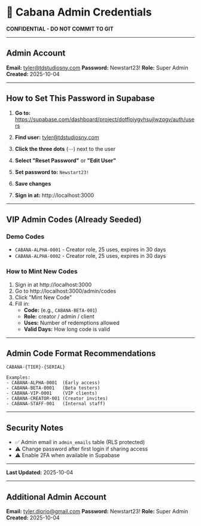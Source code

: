 # 🔐 Cabana Admin Credentials

**CONFIDENTIAL - DO NOT COMMIT TO GIT**

---

## Admin Account

**Email:** tyler@tdstudiosny.com
**Password:** Newstart23!
**Role:** Super Admin
**Created:** 2025-10-04

---

## How to Set This Password in Supabase

1. **Go to:** https://supabase.com/dashboard/project/dotfloiygvhsujlwzqgv/auth/users

2. **Find user:** tyler@tdstudiosny.com

3. **Click the three dots** (⋯) next to the user

4. **Select "Reset Password"** or **"Edit User"**

5. **Set password to:** `Newstart23!`

6. **Save changes**

7. **Sign in at:** http://localhost:3000

---

## VIP Admin Codes (Already Seeded)

### Demo Codes
- `CABANA-ALPHA-0001` - Creator role, 25 uses, expires in 30 days
- `CABANA-ALPHA-0002` - Creator role, 25 uses, expires in 30 days

### How to Mint New Codes
1. Sign in at http://localhost:3000
2. Go to http://localhost:3000/admin/codes
3. Click "Mint New Code"
4. Fill in:
   - **Code:** (e.g., `CABANA-BETA-001`)
   - **Role:** creator / admin / client
   - **Uses:** Number of redemptions allowed
   - **Valid Days:** How long code is valid

---

## Admin Code Format Recommendations

```
CABANA-{TIER}-{SERIAL}

Examples:
- CABANA-ALPHA-0001  (Early access)
- CABANA-BETA-0001   (Beta testers)
- CABANA-VIP-0001    (VIP clients)
- CABANA-CREATOR-001 (Creator invites)
- CABANA-STAFF-001   (Internal staff)
```

---

## Security Notes

- ✅ Admin email in `admin_emails` table (RLS protected)
- ⚠️  Change password after first login if sharing access
- ⚠️  Enable 2FA when available in Supabase

---

**Last Updated:** 2025-10-04

---

## Additional Admin Account

**Email:** tyler.diorio@gmail.com
**Password:** Newstart23!
**Role:** Super Admin
**Created:** 2025-10-04

